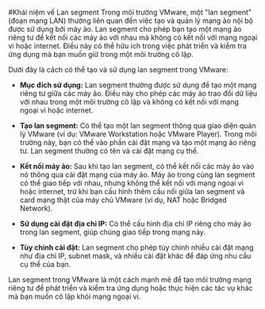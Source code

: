 #Khái niệm về Lan segment
Trong môi trường VMware, một "lan segment" (đoạn mạng LAN) thường liên quan đến việc tạo và quản lý mạng ảo nội bộ được sử dụng bởi máy ảo. Lan segment cho phép bạn tạo một mạng ảo riêng tư để kết nối các máy ảo với nhau mà không có kết nối với mạng ngoại vi hoặc internet. Điều này có thể hữu ích trong việc phát triển và kiểm tra ứng dụng mà bạn muốn giữ trong một môi trường cô lập.

Dưới đây là cách có thể tạo và sử dụng lan segment trong VMware:

- **Mục đích sử dụng:** Lan segment thường được sử dụng để tạo một mạng riêng tư giữa các máy ảo. Điều này cho phép các máy ảo trao đổi dữ liệu với nhau trong một môi trường cô lập và không có kết nối với mạng ngoại vi hoặc internet.

- **Tạo lan segment:** Có thể tạo một lan segment thông qua giao diện quản lý VMware (ví dụ: VMware Workstation hoặc VMware Player). Trong môi trường này, bạn có thể vào phần cài đặt mạng và tạo một mạng ảo riêng tư. Lan segment thường có tên và cài đặt mạng cụ thể.

- **Kết nối máy ảo:** Sau khi tạo lan segment, có thể kết nối các máy ảo vào nó thông qua cài đặt mạng của máy ảo. Máy ảo trong cùng lan segment có thể giao tiếp với nhau, nhưng không thể kết nối với mạng ngoại vi hoặc internet, trừ khi bạn cấu hình thêm cầu nối giữa lan segment và card mạng thật của máy chủ VMware (ví dụ, NAT hoặc Bridged Network).

- **Sử dụng cài đặt địa chỉ IP:** Có thể cấu hình địa chỉ IP riêng cho máy ảo trong lan segment, giúp chúng giao tiếp trong mạng này.

- **Tùy chỉnh cài đặt:** Lan segment cho phép tùy chỉnh nhiều cài đặt mạng như địa chỉ IP, subnet mask, và nhiều cài đặt khác để đáp ứng nhu cầu cụ thể của bạn.

Lan segment trong VMware là một cách mạnh mẽ để tạo môi trường mạng riêng tư để phát triển và kiểm tra ứng dụng hoặc thực hiện các tác vụ khác mà bạn muốn cô lập khỏi mạng ngoại vi.





